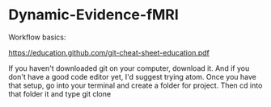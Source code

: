 # Dynamic-Evidence-fMRI
Workflow basics:

https://education.github.com/git-cheat-sheet-education.pdf

If you haven't downloaded git on your computer, download it. And if you don't have a good code editor yet, I'd suggest trying atom. Once  you have that setup, go into your terminal and create a folder for project. Then cd into that folder it and type git clone 

